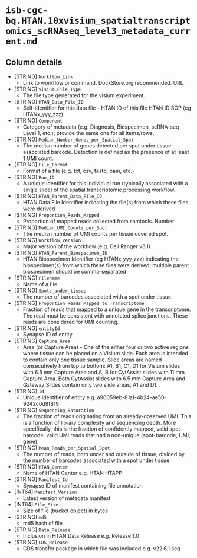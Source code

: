 # `isb-cgc-bq.HTAN.10xvisium_spatialtranscriptomics_scRNAseq_level3_metadata_current.md`

## Column details

* [STRING]    `Workflow_Link`
  - Link to workflow or command. DockStore.org recommended. URL
* [STRING]    `Visium_File_Type`
  - The file type generated for the visium experiment.
* [STRING]    `HTAN_Data_File_ID`
  - Self-identifier for this data file - HTAN ID of this file HTAN ID SOP (eg HTANx_yyy_zzz)
* [STRING]    `Component`
  - Category of metadata (e.g. Diagnosis, Biospecimen, scRNA-seq Level 1, etc.); provide the same one for all items/rows.
* [STRING]    `Median_Number_Genes_per_Spatial_Spot`
  - The median number of genes detected per spot under tissue-associated barcode. Detection is defined as the presence of at least 1 UMI count.
* [STRING]    `File_Format`
  - Format of a file (e.g. txt, csv, fastq, bam, etc.)
* [STRING]    `Run_ID`
  - A unique identifier for this individual run (typically associated with a single slide) of the spatial transcriptomic processing workflow.
* [STRING]    `HTAN_Parent_Data_File_ID`
  - HTAN Data File Identifier indicating the file(s) from which these files were derived
* [STRING]    `Proportion_Reads_Mapped`
  - Proportion of mapped reads collected from samtools. Number
* [STRING]    `Median_UMI_Counts_per_Spot`
  - The median number of UMI counts per tissue covered spot.
* [STRING]    `Workflow_Version`
  - Major version of the workflow (e.g. Cell Ranger v3.1)
* [STRING]    `HTAN_Parent_Biospecimen_ID`
  - HTAN Biospecimen Identifier (eg HTANx_yyy_zzz) indicating the biospecimen(s) from which these files were derived; multiple parent biospecimen should be comma-separated
* [STRING]    `Filename`
  - Name of a file
* [STRING]    `Spots_under_tissue`
  - The number of barcodes associated with a spot under tissue.
* [STRING]    `Proportion_Reads_Mapped_to_Transcriptome`
  - Fraction of reads that mapped to a unique gene in the transcriptome. The read must be consistent with annotated splice junctions. These reads are considered for UMI counting.
* [STRING]    `entityId`
  - Synapse ID of entity
* [STRING]    `Capture_Area`
  - Area (or Capture Area) - One of the either four or two active regions where tissue can be placed on a Visium slide. Each area is intended to contain only one tissue sample. Slide areas are named consecutively from top to bottom: A1, B1, C1, D1 for Visium slides with 6.5 mm Capture Area and A, B for CytAssist slides with 11 mm Capture Area. Both CytAssist slides with 6.5 mm Capture Area and Gateway Slides contain only two slide areas, A1 and D1.
* [STRING]    `Id`
  - Unique identifier of entity e.g. a96059eb-81af-4b24-ae50-9242c0d8f819
* [STRING]    `Sequencing_Saturation`
  - The fraction of reads originating from an already-observed UMI. This is a function of library complexity and sequencing depth. More specifically, this is the fraction of confidently mapped, valid spot-barcode, valid UMI reads that had a non-unique (spot-barcode, UMI, gene).
* [STRING]    `Mean_Reads_per_Spatial_Spot`
  - The number of reads, both under and outside of tissue, divided by the number of barcodes associated with a spot under tissue.
* [STRING]    `HTAN_Center`
  - Name of HTAN Center e.g. HTAN HTAPP
* [STRING]    `Manifest_Id`
  - Synapse ID of manifest containing file annotation
* [INT64]    `Manifest_Version`
  - Latest version of metadata manifest
* [INT64]    `File_Size`
  - Size of file (bucket object) in bytes
* [STRING]    `md5`
  - md5 hash of file
* [STRING]    `Data_Release`
  - Inclusion in HTAN Data Release e.g. Release 1.0
* [STRING]    `CDS_Release`
  - CDS transfer package in which file was included e.g. v22.6.1.seq

